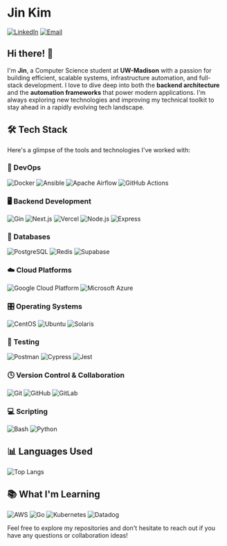 # Jin Kim

[![LinkedIn](https://img.shields.io/badge/LinkedIn-Profile-blue)](http://linkedin.com/in/jinkimcs)
[![Email](https://img.shields.io/badge/Email-Contact-red)](mailto:jinkimcs@gmail.com)

## Hi there! 👋

I'm **Jin**, a Computer Science student at **UW-Madison** with a passion for building efficient, scalable systems, infrastructure automation, and full-stack development. I love to dive deep into both the **backend architecture** and the **automation frameworks** that power modern applications. I'm always exploring new technologies and improving my technical toolkit to stay ahead in a rapidly evolving tech landscape.

## 🛠️ Tech Stack

Here's a glimpse of the tools and technologies I've worked with:

### 🔧 DevOps

![Docker](https://img.shields.io/badge/-Docker-2496ED?style=flat-square&logo=docker&logoColor=white)
![Ansible](https://img.shields.io/badge/-Ansible-EE0000?style=flat-square&logo=ansible&logoColor=white)
![Apache Airflow](https://img.shields.io/badge/-Apache%20Airflow-017CEE?style=flat-square&logo=apache-airflow&logoColor=white)
![GitHub Actions](https://img.shields.io/badge/-GitHub_Actions-2088FF?style=flat-square&logo=github-actions&logoColor=white)

### 🖥️ Backend Development

![Gin](https://img.shields.io/badge/-Gin-00ADD8?style=flat-square&logo=go&logoColor=white)
![Next.js](https://img.shields.io/badge/-Next.js-000000?style=flat-square&logo=next.js&logoColor=white)
![Vercel](https://img.shields.io/badge/-Vercel-000000?style=flat-square&logo=vercel&logoColor=white)
![Node.js](https://img.shields.io/badge/-Node.js-339933?style=flat-square&logo=node.js&logoColor=white)
![Express](https://img.shields.io/badge/-Express-000000?style=flat-square&logo=express&logoColor=white)

### 💾 Databases

![PostgreSQL](https://img.shields.io/badge/-PostgreSQL-336791?style=flat-square&logo=postgresql&logoColor=white)
![Redis](https://img.shields.io/badge/-Redis-DC382D?style=flat-square&logo=redis&logoColor=white)
![Supabase](https://img.shields.io/badge/-Supabase-3ECF8E?style=flat-square&logo=supabase&logoColor=white)

### ☁️ Cloud Platforms

![Google Cloud Platform](https://img.shields.io/badge/-Google_Cloud_Platform-1a73e8?style=flat-square&logo=google-cloud&logoColor=white)
![Microsoft Azure](https://img.shields.io/badge/-Microsoft_Azure-0089D6?style=flat-square&logo=microsoft-azure&logoColor=white)

### 🎛️ Operating Systems

![CentOS](https://img.shields.io/badge/-CentOS-262577?style=flat-square&logo=centos&logoColor=white)
![Ubuntu](https://img.shields.io/badge/-Ubuntu-E95420?style=flat-square&logo=ubuntu&logoColor=white)
![Solaris](https://img.shields.io/badge/-Solaris-F80000?style=flat-square&logo=oracle&logoColor=white)

### 🧪 Testing

![Postman](https://img.shields.io/badge/-Postman-FF6C37?style=flat-square&logo=postman&logoColor=white)
![Cypress](https://img.shields.io/badge/-Cypress-17202C?style=flat-square&logo=cypress&logoColor=white)
![Jest](https://img.shields.io/badge/-Jest-C21325?style=flat-square&logo=jest&logoColor=white)

### 🕓 Version Control & Collaboration

![Git](https://img.shields.io/badge/-Git-F05032?style=flat-square&logo=git&logoColor=white)
![GitHub](https://img.shields.io/badge/-GitHub-181717?style=flat-square&logo=github&logoColor=white)
![GitLab](https://img.shields.io/badge/-GitLab-FCA121?style=flat-square&logo=gitlab&logoColor=white)

### 💻 Scripting

![Bash](https://img.shields.io/badge/-Bash-4EAA25?style=flat-square&logo=gnu-bash&logoColor=white)
![Python](https://img.shields.io/badge/-Python-3776AB?style=flat-square&logo=python&logoColor=white)

## 📊 Languages Used

![Top Langs](https://github-readme-stats-pied-one-88.vercel.app/api/top-langs/?username=imnotjin&layout=compact&theme=radical&hide=assembly,SWIG,Makefile,Shell,Jupyter%20Notebook)

## 📚 What I'm Learning

![AWS](https://img.shields.io/badge/-AWS-232F3E?style=flat-square&logo=amazonwebservices&logoColor=white)
![Go](https://img.shields.io/badge/-Go-00ADD8?style=flat-square&logo=go&logoColor=white)
![Kubernetes](https://img.shields.io/badge/-Kubernetes-326CE5?style=flat-square&logo=kubernetes&logoColor=white)
![Datadog](https://img.shields.io/badge/-Datadog-632CA6?style=flat-square&logo=datadog&logoColor=white)

Feel free to explore my repositories and don't hesitate to reach out if you have any questions or collaboration ideas!
